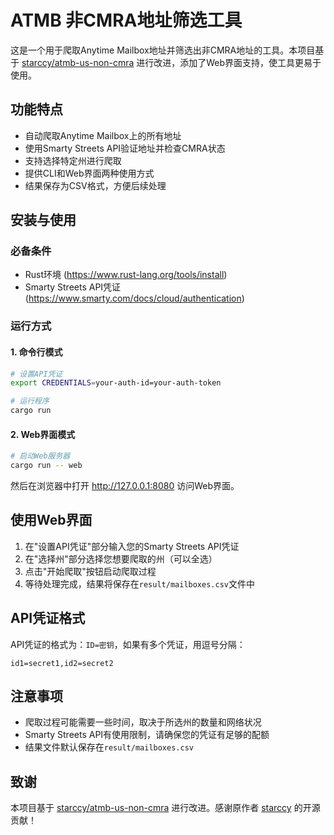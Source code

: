 # ATMB 非CMRA地址筛选工具

这是一个用于爬取Anytime Mailbox地址并筛选出非CMRA地址的工具。本项目基于 [starccy/atmb-us-non-cmra](https://github.com/starccy/atmb-us-non-cmra) 进行改进，添加了Web界面支持，使工具更易于使用。

## 功能特点

- 自动爬取Anytime Mailbox上的所有地址
- 使用Smarty Streets API验证地址并检查CMRA状态
- 支持选择特定州进行爬取
- 提供CLI和Web界面两种使用方式
- 结果保存为CSV格式，方便后续处理

## 安装与使用

### 必备条件

- Rust环境 (https://www.rust-lang.org/tools/install)
- Smarty Streets API凭证 (https://www.smarty.com/docs/cloud/authentication)

### 运行方式

#### 1. 命令行模式

```bash
# 设置API凭证
export CREDENTIALS=your-auth-id=your-auth-token

# 运行程序
cargo run
```

#### 2. Web界面模式

```bash
# 启动Web服务器
cargo run -- web
```

然后在浏览器中打开 http://127.0.0.1:8080 访问Web界面。

## 使用Web界面

1. 在"设置API凭证"部分输入您的Smarty Streets API凭证
2. 在"选择州"部分选择您想要爬取的州（可以全选）
3. 点击"开始爬取"按钮启动爬取过程
4. 等待处理完成，结果将保存在`result/mailboxes.csv`文件中

## API凭证格式

API凭证的格式为：`ID=密钥`，如果有多个凭证，用逗号分隔：

```
id1=secret1,id2=secret2
```

## 注意事项

- 爬取过程可能需要一些时间，取决于所选州的数量和网络状况
- Smarty Streets API有使用限制，请确保您的凭证有足够的配额
- 结果文件默认保存在`result/mailboxes.csv`

## 致谢

本项目基于 [starccy/atmb-us-non-cmra](https://github.com/starccy/atmb-us-non-cmra) 进行改进。感谢原作者 [starccy](https://github.com/starccy) 的开源贡献！
